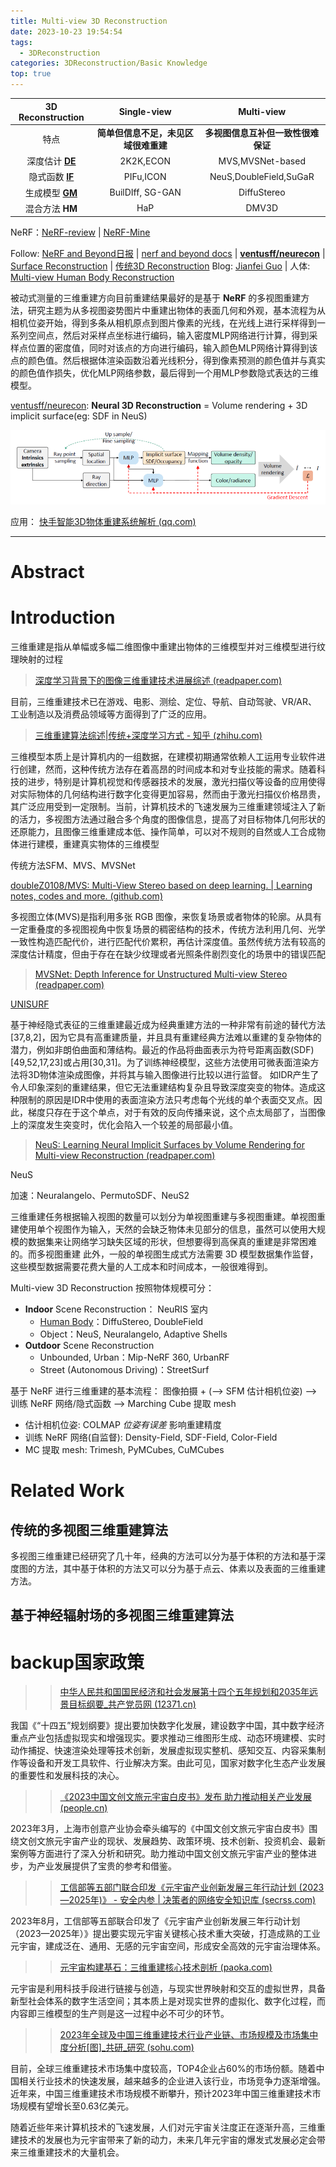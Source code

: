 ```yaml
---
title: Multi-view 3D Reconstruction
date: 2023-10-23 19:54:54
tags:
  - 3DReconstruction
categories: 3DReconstruction/Basic Knowledge
top: true
---
```


| 3D Reconstruction |             Single-view              |             Multi-view             |
|:-----------------:|:------------------------------------:|:----------------------------------:|
|       特点        | **简单但信息不足，未见区域很难重建** | **多视图信息互补但一致性很难保证** |
|  深度估计 **[DE](/3DReconstruction/Basic%20Knowledge/Other%20Paper%20About%20Reconstruction)**  |              2K2K,ECON               |          MVS,MVSNet-based          |
|  隐式函数 **[IF](/3DReconstruction/Basic%20Knowledge/Other%20Paper%20About%20Reconstruction)**  |              PIFu,ICON               |    NeuS,DoubleField,SuGaR    |
|  生成模型 **[GM](/3DReconstruction/Basic%20Knowledge/Generative%20Models%20Review)**  |           BuilDIff, SG-GAN           |            DiffuStereo             |
|  混合方法 **HM**  |                 HaP                  |               DMV3D                |

NeRF：[NeRF-review](/3DReconstruction/Basic%20Knowledge/NeRF/NeRF-review) | [NeRF-Mine](/3DReconstruction/Basic%20Knowledge/NeRF/NeRF-Mine)

Follow: [NeRF and Beyond日报](https://www.zhihu.com/column/c_1710703836652716032) | [nerf and beyond docs](https://github.com/yangjiheng/nerf_and_beyond_docs) | **[ventusff/neurecon](https://github.com/ventusff/neurecon)** | [Surface Reconstruction](https://paperswithcode.com/task/surface-reconstruction) | [传统3D Reconstruction](https://github.com/openMVG/awesome_3DReconstruction_list)
Blog: [Jianfei Guo](https://longtimenohack.com/) | 
人体: [Multi-view Human Body Reconstruction](/3DReconstruction/Basic%20Knowledge/Multi-view%20Human%20Body%20Reconstruction)

<!-- more -->

被动式测量的三维重建方向目前重建结果最好的是基于 **NeRF** 的多视图重建方法，研究主题为从多视图姿势图片中重建出物体的表面几何和外观，基本流程为从相机位姿开始，得到多条从相机原点到图片像素的光线，在光线上进行采样得到一系列空间点，然后对采样点坐标进行编码，输入密度MLP网络进行计算，得到采样点位置的密度值，同时对该点的方向进行编码，输入颜色MLP网络计算得到该点的颜色值。然后根据体渲染函数沿着光线积分，得到像素预测的颜色值并与真实的颜色值作损失，优化MLP网络参数，最后得到一个用MLP参数隐式表达的三维模型。

[ventusff/neurecon](https://github.com/ventusff/neurecon): 
**Neural 3D Reconstruction** = Volume rendering + 3D implicit surface(eg: SDF in NeuS)

![image.png|666](https://raw.githubusercontent.com/qiyun71/Blog_images/main/pictures20231130152644.png)

应用：
[快手智能3D物体重建系统解析 (qq.com)](https://mp.weixin.qq.com/s/-VU-OBpdmU0DLiEgtTFEeg)

---

# Abstract

# Introduction

三维重建是指从单幅或多幅二维图像中重建出物体的三维模型并对三维模型进行纹理映射的过程
>[深度学习背景下的图像三维重建技术进展综述 (readpaper.com)](https://readpaper.com/pdf-annotate/note?pdfId=2073861861536518400&noteId=2073862022044072960)

目前，三维重建技术已在游戏、电影、测绘、定位、导航、自动驾驶、VR/AR、工业制造以及消费品领域等方面得到了广泛的应用。
> [三维重建算法综述|传统+深度学习方式 - 知乎 (zhihu.com)](https://zhuanlan.zhihu.com/p/108422696)

三维模型本质上是计算机内的一组数据，在建模初期通常依赖人工运用专业软件进行创建，然而，这种传统方法存在着高昂的时间成本和对专业技能的需求。随着科技的进步，特别是计算机视觉和传感器技术的发展，激光扫描仪等设备的应用使得对实际物体的几何结构进行数字化变得更加容易，然而由于激光扫描仪价格昂贵，其广泛应用受到一定限制。当前，计算机技术的飞速发展为三维重建领域注入了新的活力，多视图方法通过融合多个角度的图像信息，提高了对目标物体几何形状的还原能力，且图像三维重建成本低、操作简单，可以对不规则的自然或人工合成物体进行建模，重建真实物体的三维模型

传统方法SFM、MVS、MVSNet

[doubleZ0108/MVS: Multi-View Stereo based on deep learning. | Learning notes, codes and more. (github.com)](https://github.com/doubleZ0108/MVS)

多视图立体(MVS)是指利用多张 RGB 图像，来恢复场景或者物体的轮廓。从具有一定重叠度的多视图视角中恢复场景的稠密结构的技术，传统方法利用几何、光学一致性构造匹配代价，进行匹配代价累积，再估计深度值。虽然传统方法有较高的深度估计精度，但由于存在在缺少纹理或者光照条件剧烈变化的场景中的错误匹配
> [MVSNet: Depth Inference for Unstructured Multi-view Stereo (readpaper.com)](https://readpaper.com/pdf-annotate/note?pdfId=4518062699161739265&noteId=1986540055632613120)

[UNISURF](https://github.com/autonomousvision/unisurf)

基于神经隐式表征的三维重建最近成为经典重建方法的一种非常有前途的替代方法[37,8,2]，因为它具有高重建质量，并且具有重建经典方法难以重建的复杂物体的潜力，例如非朗伯曲面和薄结构。最近的作品将曲面表示为符号距离函数(SDF)[49,52,17,23]或占用[30,31]。为了训练神经模型，这些方法使用可微表面渲染方法将3D物体渲染成图像，并将其与输入图像进行比较以进行监督。
如IDR产生了令人印象深刻的重建结果，但它无法重建结构复杂且导致深度突变的物体。造成这种限制的原因是IDR中使用的表面渲染方法只考虑每个光线的单个表面交叉点。因此，梯度只存在于这个单点，对于有效的反向传播来说，这个点太局部了，当图像上的深度发生突变时，优化会陷入一个较差的局部最小值。
> [NeuS: Learning Neural Implicit Surfaces by Volume Rendering for Multi-view Reconstruction (readpaper.com)](https://readpaper.com/pdf-annotate/note?pdfId=4718711588576575489&noteId=1791151226962648064)

NeuS

加速：Neuralangelo、PermutoSDF、NeuS2

三维重建任务根据输入视图的数量可以划分为单视图重建与多视图重建。单视图重建使用单个视图作为输入，天然的会缺乏物体未见部分的信息，虽然可以使用大规模的数据集来让网络学习缺失区域的形状，但想要得到高保真的重建是非常困难的。而多视图重建
此外，一般的单视图生成式方法需要 3D 模型数据集作监督，这些模型数据需要花费大量的人工成本和时间成本，一般很难得到。

Multi-view 3D Reconstruction 按照物体规模可分：
- **Indoor** Scene Reconstruction： NeuRIS 室内
  - [Human Body](Multi-view%20Human%20Body%20Reconstruction.md)：DiffuStereo, DoubleField
  - Object：NeuS, Neuralangelo, Adaptive Shells
- **Outdoor** Scene Reconstruction
  - Unbounded, Urban：Mip-NeRF 360, UrbanRF
  - Street (Autonomous Driving)：StreetSurf

基于 NeRF 进行三维重建的基本流程：
图像拍摄 + (--> SFM 估计相机位姿) --> 训练 NeRF 网络/隐式函数 --> Marching Cube 提取 mesh
- 估计相机位姿: COLMAP *位姿有误差* 影响重建精度
- 训练 NeRF 网络(自监督): Density-Field, SDF-Field, Color-Field
- MC 提取 mesh: Trimesh, PyMCubes, CuMCubes

# Related Work

## 传统的多视图三维重建算法
多视图三维重建已经研究了几十年，经典的方法可以分为基于体积的方法和基于深度图的方法，其中基于体积的方法又可以分为基于点云、体素以及表面的三维重建方法。

## 基于神经辐射场的多视图三维重建算法


# backup国家政策

>>[中华人民共和国国民经济和社会发展第十四个五年规划和2035年远景目标纲要_共产党员网 (12371.cn)](https://www.12371.cn/2021/03/13/ARTI1615598751923816.shtml#d5)

我国《“十四五”规划纲要》提出要加快数字化发展，建设数字中国，其中数字经济重点产业包括虚拟现实和增强现实。要求推动三维图形生成、动态环境建模、实时动作捕捉、快速渲染处理等技术创新，发展虚拟现实整机、感知交互、内容采集制作等设备和开发工具软件、行业解决方案。由此可见，国家对数字化生态产业发展的重要性和发展科技的决心。

>>[《2023中国文创文旅元宇宙白皮书》发布 助力推动相关产业发展 (people.cn)](http://m2.people.cn/news/default.html?s=Ml8yXzQwMzYyNDc0XzEzNDc2OF8xNjgwNTA0MDA3&from=sohu)

2023年3月，上海市创意产业协会牵头编写的《中国文创文旅元宇宙白皮书》围绕文创文旅元宇宙产业的现状、发展趋势、政策环境、技术创新、投资机会、最新案例等方面进行了深入分析和研究。助力推动中国文创文旅元宇宙产业的整体进步，为产业发展提供了宝贵的参考和借鉴。

>>[工信部等五部门联合印发《元宇宙产业创新发展三年行动计划 (2023—2025年)》 - 安全内参 | 决策者的网络安全知识库 (secrss.com)](https://www.secrss.com/articles/58636)

2023年8月，工信部等五部联合印发了《元宇宙产业创新发展三年行动计划（2023—2025年）》提出要实现元宇宙关键核心技术重大突破，打造成熟的工业元宇宙，建成泛在、通用、无感的元宇宙空间，形成安全高效的元宇宙治理体系。

>>[元宇宙构建基石：三维重建核心技术剖析 (paoka.com)](https://m.paoka.com/info/533)

元宇宙是利用科技手段进行链接与创造，与现实世界映射和交互的虚拟世界，具备新型社会体系的数字生活空间；其本质上是对现实世界的虚拟化、数字化过程，而内容即三维模型的生产则是这一过程中必不可少的环节。

>>[2023年全球及中国三维重建技术行业产业链、市场规模及市场集中度分析[图]_共研_研究 (sohu.com)](https://www.sohu.com/a/666621618_121388268)

目前，全球三维重建技术市场集中度较高，TOP4企业占60%的市场份额。随着中国相关行业技术的快速发展，越来越多的企业进入该行业，市场竞争力逐渐增强。近年来，中国三维重建技术市场规模不断攀升，预计2023年中国三维重建技术市场规模有望增长至0.63亿美元。


随着近些年来计算机技术的飞速发展，人们对元宇宙关注度正在逐渐升高，三维重建技术的发展也为元宇宙带来了新的动力，未来几年元宇宙的爆发式发展必定会带来三维重建技术的大量机会。